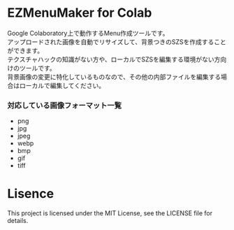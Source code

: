 # EZMenuMaker for Colab
Google Colaboratory上で動作するMenu作成ツールです。\
アップロードされた画像を自動でリサイズして、背景つきのSZSを作成することができます。\
テクスチャハックの知識がない方や、ローカルでSZSを編集する環境がない方向けのツールです。\
背景画像の変更に特化しているものなので、その他の内部ファイルを編集する場合はローカルで編集してください。

### 対応している画像フォーマット一覧
- png
- jpg
- jpeg
- webp
- bmp
- gif
- tiff

# Lisence
This project is licensed under the MIT License, see the LICENSE file for details.

